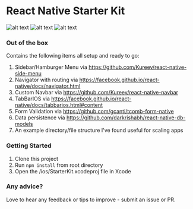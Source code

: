 React Native Starter Kit
=======

![alt text](https://dl.dropboxusercontent.com/u/46690444/GITHUB/react-native-starter-app.png "Default Screen w/ tabs") ![alt text](https://dl.dropboxusercontent.com/u/46690444/GITHUB/react-native-starter-app-open-menu.png "Sidebar Menu open") ![alt text](https://dl.dropboxusercontent.com/u/46690444/GITHUB/react-native-starter-app-forms.png "Data validation and persistence")

### Out of the box

Contains the following items all setup and ready to go:

1. Sidebar/Hamburger Menu via https://github.com/Kureev/react-native-side-menu
2. Navigator with routing via https://facebook.github.io/react-native/docs/navigator.html
3. Custom Navbar via https://github.com/Kureev/react-native-navbar
4. TabBarIOS via https://facebook.github.io/react-native/docs/tabbarios.html#content
5. Form Validation via https://github.com/gcanti/tcomb-form-native
6. Data persistence via https://github.com/darkrishabh/react-native-db-models
7. An example directory/file structure I've found useful for scaling apps

### Getting Started

1. Clone this project
2. Run `npm install` from root directory
3. Open the /ios/StarterKit.xcodeproj file in Xcode

### Any advice?

Love to hear any feedback or tips to improve - submit an issue or PR.